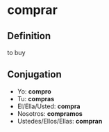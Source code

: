 # comprar

## Definition
to buy

## Conjugation

- Yo: **compro**
- Tu: **compras**
- El/Ella/Usted: **compra**
- Nosotros: **compramos**
- Ustedes/Ellos/Ellas: **compran**